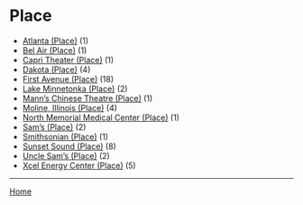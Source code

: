 # Place

  * [Atlanta (Place)](./place/atlanta/) (1)
  * [Bel Air (Place)](./place/bel-air/) (1)
  * [Capri Theater  (Place)](./place/capri-theater/) (1)
  * [Dakota (Place)](./place/dakota/) (4)
  * [First Avenue (Place)](./place/first-avenue/) (18)
  * [Lake Minnetonka (Place)](./place/lake-minnetonka/) (2)
  * [Mann’s Chinese Theatre (Place)](./place/mann-s-chinese-theatre/) (1)
  * [Moline, Illinois (Place)](./place/moline-illinois/) (4)
  * [North Memorial Medical Center (Place)](./place/north-memorial-medical-center/) (1)
  * [Sam’s (Place)](./place/sam-s/) (2)
  * [Smithsonian (Place)](./place/smithsonian/) (1)
  * [Sunset Sound (Place)](./place/sunset-sound/) (8)
  * [Uncle Sam’s (Place)](./place/uncle-sam-s/) (2)
  * [Xcel Energy Center (Place)](./place/xcel-energy-center/) (5)

----

[Home](../)
